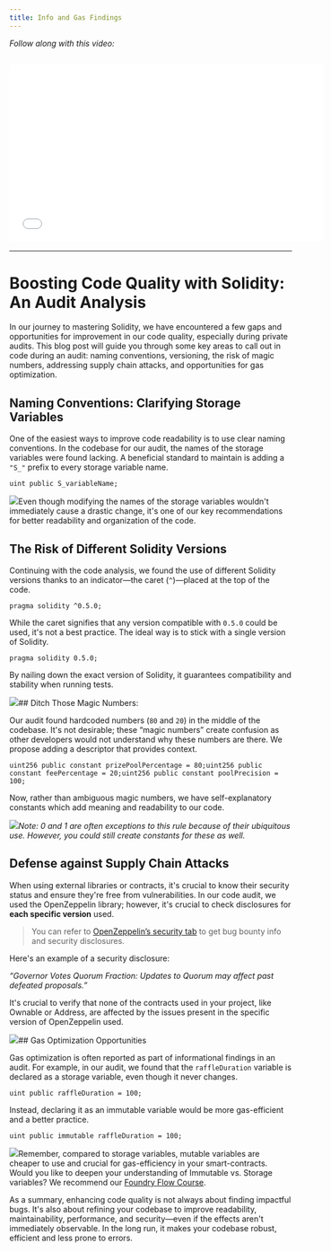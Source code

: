 ```yaml
---
title: Info and Gas Findings
---
```


_Follow along with this video:_

## <iframe width="560" height="315" src="VIDEO_LINK" title="vimeo" frameborder="0" allow="accelerometer; autoplay; clipboard-write; encrypted-media; gyroscope; picture-in-picture; web-share" allowfullscreen></iframe>

---

# Boosting Code Quality with Solidity: An Audit Analysis

In our journey to mastering Solidity, we have encountered a few gaps and opportunities for improvement in our code quality, especially during private audits. This blog post will guide you through some key areas to call out in code during an audit: naming conventions, versioning, the risk of magic numbers, addressing supply chain attacks, and opportunities for gas optimization.

## Naming Conventions: Clarifying Storage Variables

One of the easiest ways to improve code readability is to use clear naming conventions. In the codebase for our audit, the names of the storage variables were found lacking. A beneficial standard to maintain is adding a `"S_"` prefix to every storage variable name.

```solidity
uint public S_variableName;
```

![](https://cdn.videotap.com/HUA3lLveQmbRWkwQgBnq-36.53.png)Even though modifying the names of the storage variables wouldn't immediately cause a drastic change, it's one of our key recommendations for better readability and organization of the code.

## The Risk of Different Solidity Versions

Continuing with the code analysis, we found the use of different Solidity versions thanks to an indicator—the caret (`^`)—placed at the top of the code.

```solidity
pragma solidity ^0.5.0;
```

While the caret signifies that any version compatible with `0.5.0` could be used, it's not a best practice. The ideal way is to stick with a single version of Solidity.

```solidity
pragma solidity 0.5.0;
```

By nailing down the exact version of Solidity, it guarantees compatibility and stability when running tests.

![](https://cdn.videotap.com/q76csvaY6UkAse0ikj5X-97.42.png)## Ditch Those Magic Numbers:

Our audit found hardcoded numbers (`80` and `20`) in the middle of the codebase. It's not desirable; these “magic numbers” create confusion as other developers would not understand why these numbers are there. We propose adding a descriptor that provides context.

```solidity
uint256 public constant prizePoolPercentage = 80;uint256 public constant feePercentage = 20;uint256 public constant poolPrecision = 100;
```

Now, rather than ambiguous magic numbers, we have self-explanatory constants which add meaning and readability to our code.

![](https://cdn.videotap.com/wIpzaZwE6d1VfGkBsRLt-146.13.png)_Note: 0 and 1 are often exceptions to this rule because of their ubiquitous use. However, you could still create constants for these as well._

## Defense against Supply Chain Attacks

When using external libraries or contracts, it's crucial to know their security status and ensure they're free from vulnerabilities. In our code audit, we used the OpenZeppelin library; however, it's crucial to check disclosures for **each specific version** used.

> You can refer to [OpenZeppelin’s security tab](https://github.com/OpenZeppelin/openzeppelin-contracts/security/advisories) to get bug bounty info and security disclosures.

Here's an example of a security disclosure:

_“Governor Votes Quorum Fraction: Updates to Quorum may affect past defeated proposals.”_

It's crucial to verify that none of the contracts used in your project, like Ownable or Address, are affected by the issues present in the specific version of OpenZeppelin used.

![](https://cdn.videotap.com/YktdcyF0s9wvili0y7mu-207.02.png)## Gas Optimization Opportunities

Gas optimization is often reported as part of informational findings in an audit. For example, in our audit, we found that the `raffleDuration` variable is declared as a storage variable, even though it never changes.

```solidity
uint public raffleDuration = 100;
```

Instead, declaring it as an immutable variable would be more gas-efficient and a better practice.

```solidity
uint public immutable raffleDuration = 100;
```

![](https://cdn.videotap.com/CAyDqXFyoDcDU80R3SyW-255.73.png)Remember, compared to storage variables, mutable variables are cheaper to use and crucial for gas-efficiency in your smart-contracts. Would you like to deepen your understanding of Immutable vs. Storage variables? We recommend our [Foundry Flow Course](https://foundryflow.com).

As a summary, enhancing code quality is not always about finding impactful bugs. It's also about refining your codebase to improve readability, maintainability, performance, and security—even if the effects aren't immediately observable. In the long run, it makes your codebase robust, efficient and less prone to errors.

